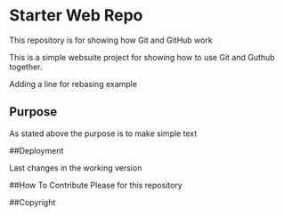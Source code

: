 # Starter Web Repo

This repository is for showing how Git and GitHub work

This is a simple websuite project for showing how to use 
Git and Guthub together.

Adding a line for rebasing example 
 


## Purpose

As stated above the purpose is to make simple text 


##Deployment

Last changes in the working version


##How To Contribute
Please for this repository


##Copyright


